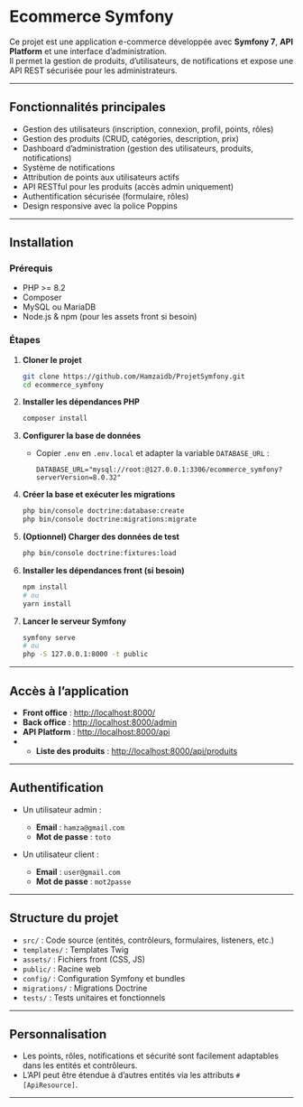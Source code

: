 # Ecommerce Symfony

Ce projet est une application e-commerce développée avec **Symfony 7**, **API Platform** et une interface d’administration.  
Il permet la gestion de produits, d’utilisateurs, de notifications et expose une API REST sécurisée pour les administrateurs.

---

## Fonctionnalités principales

- Gestion des utilisateurs (inscription, connexion, profil, points, rôles)
- Gestion des produits (CRUD, catégories, description, prix)
- Dashboard d’administration (gestion des utilisateurs, produits, notifications)
- Système de notifications
- Attribution de points aux utilisateurs actifs
- API RESTful pour les produits (accès admin uniquement)
- Authentification sécurisée (formulaire, rôles)
- Design responsive avec la police Poppins

---

## Installation

### Prérequis

- PHP >= 8.2
- Composer
- MySQL ou MariaDB
- Node.js & npm (pour les assets front si besoin)

### Étapes

1. **Cloner le projet**
   ```bash
   git clone https://github.com/Hamzaidb/ProjetSymfony.git
   cd ecommerce_symfony
   ```

2. **Installer les dépendances PHP**
   ```bash
   composer install
   ```

3. **Configurer la base de données**
   - Copier `.env` en `.env.local` et adapter la variable `DATABASE_URL` :
     ```
     DATABASE_URL="mysql://root:@127.0.0.1:3306/ecommerce_symfony?serverVersion=8.0.32"
     ```

4. **Créer la base et exécuter les migrations**
   ```bash
   php bin/console doctrine:database:create
   php bin/console doctrine:migrations:migrate
   ```

5. **(Optionnel) Charger des données de test**
   ```bash
   php bin/console doctrine:fixtures:load
   ```

6. **Installer les dépendances front (si besoin)**
   ```bash
   npm install
   # ou
   yarn install
   ```

7. **Lancer le serveur Symfony**
   ```bash
   symfony serve
   # ou
   php -S 127.0.0.1:8000 -t public
   ```

---

## Accès à l’application

- **Front office** : [http://localhost:8000/](http://localhost:8000/)
- **Back office** : [http://localhost:8000/admin](http://localhost:8000/admin)
- **API Platform** : [http://localhost:8000/api](http://localhost:8000/api)
- - **Liste des produits** : [http://localhost:8000/api/produits](http://localhost:8000/api/produits)


---

## Authentification

- Un utilisateur admin  :
  - **Email** : `hamza@gmail.com`
  - **Mot de passe** : `toto`
 
- Un utilisateur client :
  - **Email** : `user@gmail.com`
  - **Mot de passe** : `mot2passe`

---

## Structure du projet

- `src/` : Code source (entités, contrôleurs, formulaires, listeners, etc.)
- `templates/` : Templates Twig
- `assets/` : Fichiers front (CSS, JS)
- `public/` : Racine web
- `config/` : Configuration Symfony et bundles
- `migrations/` : Migrations Doctrine
- `tests/` : Tests unitaires et fonctionnels

---

## Personnalisation

- Les points, rôles, notifications et sécurité sont facilement adaptables dans les entités et contrôleurs.
- L’API peut être étendue à d’autres entités via les attributs `#[ApiResource]`.

---

